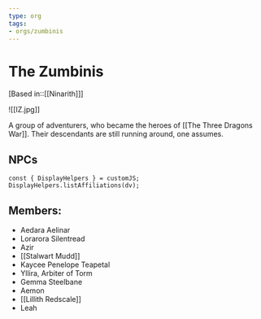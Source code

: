 ```yaml
---
type: org
tags:
- orgs/zumbinis
---
```


# The Zumbinis
[Based in::[[Ninarith]]]

![[IZ.jpg]]

A group of adventurers, who became the heroes of [[The Three Dragons War]]. Their descendants are still running around, one assumes.

## NPCs
```dataviewjs
const { DisplayHelpers } = customJS; DisplayHelpers.listAffiliations(dv);
```

## Members:
* Aedara Aelinar
* Lorarora Silentread
* Azir
* [[Stalwart Mudd]]
* Kaycee Penelope Teapetal
* Yllira, Arbiter of Torm
* Gemma Steelbane
* Aemon
* [[Lillith Redscale]]
* Leah

